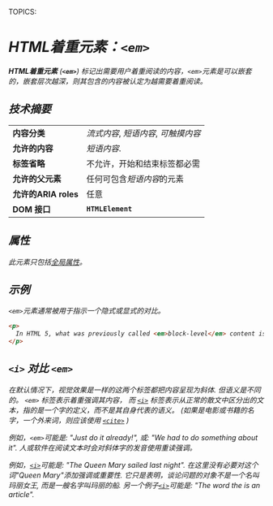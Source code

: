 TOPICS: <em>

# HTML着重元素：`<em>`

**HTML着重元素** (**`<em>`**) 标记出需要用户*着重阅读*的内容，`<em>`元素是可以*嵌套的*，嵌套层次越深，则其包含的内容被认定为越需要着重阅读。

## 技术摘要

|  |  |
| :-- | :-- |
| **内容分类** | *流式内容*, *短语内容*, *可触摸内容* |
| **允许的内容** | *短语内容*.|
| **标签省略** | 不允许，开始和结束标签都必需 |
| **允许的父元素** | 任何可包含*短语内容*的元素|
| **允许的ARIA roles** | 任意 |
| **DOM 接口** | **`HTMLElement`** |

## 属性

此元素只包括[全局属性](/zh-hans/webfrontend/HTML_Global_Attributes)。

## 示例

`<em>`元素通常被用于指示一个隐式或显式的对比。

```html
<p>
  In HTML 5, what was previously called <em>block-level</em> content is now called <em>flow</em> content.
</p>
```

## `<i>` 对比 `<em>`

在默认情况下，视觉效果是一样的这两个标签都把内容呈现为*斜体*. 但语义是不同的。 `<em>` 标签表示着重强调其内容，
而 *[`<i>`](/zh-hans/webfrontend/<i>)* 标签表示从正常的散文中区分出的文本，指的是一个字的定义，而不是其自身代表的语义。
(如果是电影或书籍的名字，一个外来词，则应该使用 *[`<cite>`](/zh-hans/webfrontend/<cite>)* )

例如，`<em>`可能是: "Just do it already!", 或: "We had to do something about it". 人或软件在阅读文本时会对斜体字的发音使用重读强调。

例如，[`<i>`](/zh-hans/webfrontend/<i>)可能是: "The Queen Mary sailed last night".
在这里没有必要对这个词"Queen Mary"添加强调或重要性. 它只是表明，谈论问题的对象不是一个名叫玛丽女王, 而是一艘名字叫玛丽的船.
另一个例子[`<i>`](/zh-hans/webfrontend/<i>)可能是: "The word the is an article".
